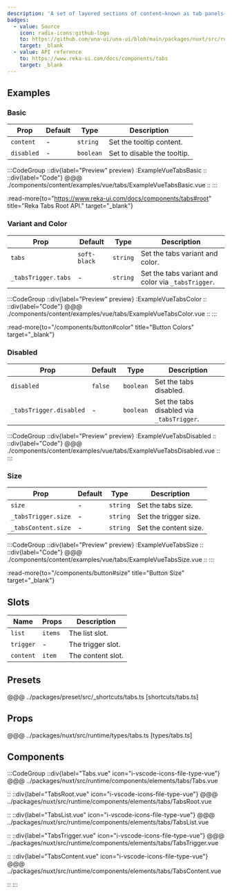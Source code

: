 ```yaml
---
description: 'A set of layered sections of content—known as tab panels—that are displayed one at a time.'
badges:
  - value: Source
    icon: radix-icons:github-logo
    to: https://github.com/una-ui/una-ui/blob/main/packages/nuxt/src/runtime/components/elements/tabs/Tabs.vue
    target: _blank
  - value: API reference
    to: https://www.reka-ui.com/docs/components/tabs
    target: _blank
---
```


## Examples

### Basic

| Prop       | Default | Type      | Description                 |
| ---------- | ------- | --------- | --------------------------- |
| `content`  | -       | `string`  | Set the tooltip content.    |
| `disabled` | -       | `boolean` | Set to disable the tooltip. |

:::CodeGroup
::div{label="Preview" preview}
:ExampleVueTabsBasic
::
::div{label="Code"}
@@@ ./components/content/examples/vue/tabs/ExampleVueTabsBasic.vue
::
:::

:read-more{to="https://www.reka-ui.com/docs/components/tabs#root" title="Reka Tabs Root API." target="_blank"}

### Variant and Color

| Prop                | Default      | Type     | Description                                        |
| ------------------- | ------------ | -------- | -------------------------------------------------- |
| `tabs`              | `soft-black` | `string` | Set the tabs variant and color.                    |
| `_tabsTrigger.tabs` | -            | `string` | Set the tabs variant and color via `_tabsTrigger`. |

:::CodeGroup
::div{label="Preview" preview}
:ExampleVueTabsColor
::
::div{label="Code"}
@@@ ./components/content/examples/vue/tabs/ExampleVueTabsColor.vue
::
:::

:read-more{to="/components/button#color" title="Button Colors" target="_blank"}

### Disabled

| Prop                    | Default | Type      | Description                               |
| ----------------------- | ------- | --------- | ----------------------------------------- |
| `disabled`              | `false` | `boolean` | Set the tabs disabled.                    |
| `_tabsTrigger.disabled` | -       | `boolean` | Set the tabs disabled via `_tabsTrigger`. |

:::CodeGroup
::div{label="Preview" preview}
:ExampleVueTabsDisabled
::
::div{label="Code"}
@@@ ./components/content/examples/vue/tabs/ExampleVueTabsDisabled.vue
::
:::

### Size

| Prop                | Default | Type     | Description           |
| ------------------- | ------- | -------- | --------------------- |
| `size`              | -       | `string` | Set the tabs size.    |
| `_tabsTrigger.size` | -       | `string` | Set the trigger size. |
| `_tabsContent.size` | -       | `string` | Set the content size. |

:::CodeGroup
::div{label="Preview" preview}
:ExampleVueTabsSize
::
::div{label="Code"}
@@@ ./components/content/examples/vue/tabs/ExampleVueTabsSize.vue
::
:::

:read-more{to="/components/button#size" title="Button Size" target="_blank"}

## Slots

| Name      | Props   | Description       |
| --------- | ------- | ----------------- |
| `list`    | `items` | The list slot.    |
| `trigger` | -       | The trigger slot. |
| `content` | `item`  | The content slot. |

## Presets

@@@ ../packages/preset/src/_shortcuts/tabs.ts [shortcuts/tabs.ts]

## Props

@@@ ../packages/nuxt/src/runtime/types/tabs.ts [types/tabs.ts]

## Components

:::CodeGroup
::div{label="Tabs.vue" icon="i-vscode-icons-file-type-vue"}
@@@ ../packages/nuxt/src/runtime/components/elements/tabs/Tabs.vue

::
::div{label="TabsRoot.vue" icon="i-vscode-icons-file-type-vue"}
@@@ ../packages/nuxt/src/runtime/components/elements/tabs/TabsRoot.vue

::
::div{label="TabsList.vue" icon="i-vscode-icons-file-type-vue"}
@@@ ../packages/nuxt/src/runtime/components/elements/tabs/TabsList.vue

::
::div{label="TabsTrigger.vue" icon="i-vscode-icons-file-type-vue"}
@@@ ../packages/nuxt/src/runtime/components/elements/tabs/TabsTrigger.vue

::
::div{label="TabsContent.vue" icon="i-vscode-icons-file-type-vue"}
@@@ ../packages/nuxt/src/runtime/components/elements/tabs/TabsContent.vue

::
:::
